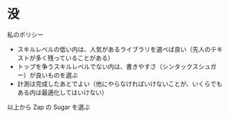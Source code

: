 # 没

私のポリシー  

* スキルレベルの低い内は、人気があるライブラリを選べば良い（先人のテキストが多く残っていることがある）
* トップを争うスキルレベルでない内は、書きやすさ（シンタックスシュガー）が良いものを選ぶ
* 計測は完成したあとでよい（他にやらなければいけないことが、いくらでもある内は最適化してはいけない）

以上から Zap の Sugar を選ぶ  
